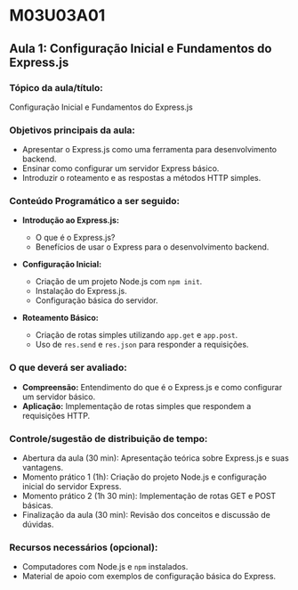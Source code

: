 # **M03U03A01**

## **Aula 1: Configuração Inicial e Fundamentos do Express.js**

### **Tópico da aula/título:**

Configuração Inicial e Fundamentos do Express.js

### **Objetivos principais da aula:**

- Apresentar o Express.js como uma ferramenta para desenvolvimento backend.  
- Ensinar como configurar um servidor Express básico.  
- Introduzir o roteamento e as respostas a métodos HTTP simples.

### **Conteúdo Programático a ser seguido:**

- **Introdução ao Express.js:**  
  - O que é o Express.js?  
  - Benefícios de usar o Express para o desenvolvimento backend.  

- **Configuração Inicial:**  
  - Criação de um projeto Node.js com `npm init`.  
  - Instalação do Express.js.  
  - Configuração básica do servidor.  

- **Roteamento Básico:**  
  - Criação de rotas simples utilizando `app.get` e `app.post`.  
  - Uso de `res.send` e `res.json` para responder a requisições.  

### **O que deverá ser avaliado:**

- **Compreensão:** Entendimento do que é o Express.js e como configurar um servidor básico.  
- **Aplicação:** Implementação de rotas simples que respondem a requisições HTTP.  

### **Controle/sugestão de distribuição de tempo:**

- Abertura da aula (30 min): Apresentação teórica sobre Express.js e suas vantagens.  
- Momento prático 1 (1h): Criação do projeto Node.js e configuração inicial do servidor Express.  
- Momento prático 2 (1h 30 min): Implementação de rotas GET e POST básicas.  
- Finalização da aula (30 min): Revisão dos conceitos e discussão de dúvidas.  

### **Recursos necessários (opcional):**

- Computadores com Node.js e `npm` instalados.  
- Material de apoio com exemplos de configuração básica do Express.  
